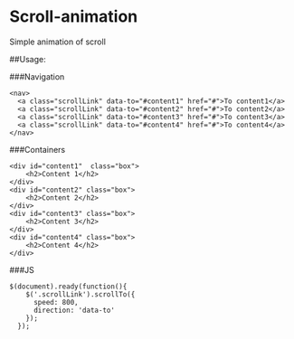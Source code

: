 Scroll-animation
================

Simple animation of scroll

##Usage:

###Navigation 

```
<nav>
  <a class="scrollLink" data-to="#content1" href="#">To content1</a>
  <a class="scrollLink" data-to="#content2" href="#">To content2</a>
  <a class="scrollLink" data-to="#content3" href="#">To content3</a>
  <a class="scrollLink" data-to="#content4" href="#">To content4</a>
</nav>
```

###Containers 

```
<div id="content1"  class="box">
	<h2>Content 1</h2>
</div>
<div id="content2" class="box">
	<h2>Content 2</h2>
</div>
<div id="content3" class="box">
	<h2>Content 3</h2>
</div>
<div id="content4" class="box">
	<h2>Content 4</h2>
</div>
```

###JS

```
$(document).ready(function(){
    $('.scrollLink').scrollTo({
      speed: 800,
      direction: 'data-to'
    });
  });

```



